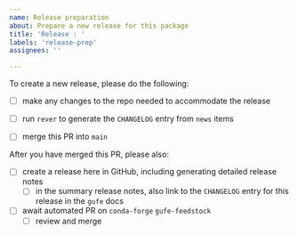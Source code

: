 ```yaml
---
name: Release preparation
about: Prepare a new release for this package
title: 'Release : '
labels: 'release-prep'
assignees: ''

---
```


To create a new release, please do the following:

- [ ] make any changes to the repo needed to accommodate the release
- [ ] run `rever` to generate the `CHANGELOG` entry from `news` items
- [ ] merge this PR into `main`


After you have merged this PR, please also:

- [ ]  create a release here in GitHub, including generating detailed release notes
    - [ ] in the summary release notes, also link to the `CHANGELOG` entry for this release in the `gufe` docs
- [ ]  await automated PR on `conda-forge` `gufe-feedstock`
    - [ ] review and merge
